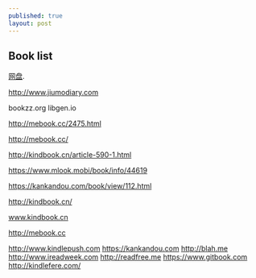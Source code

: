 ```yaml
---
published: true
layout: post
---
```

## Book list

[网盘](http://www.pansoso.com/zh).

http://www.jiumodiary.com

bookzz.org
libgen.io


http://mebook.cc/2475.html

http://mebook.cc/


http://kindbook.cn/article-590-1.html


https://www.mlook.mobi/book/info/44619


https://kankandou.com/book/view/112.html


http://kindbook.cn/



www.kindbook.cn


http://mebook.cc

http://www.kindlepush.com
https://kankandou.com
http://blah.me
http://www.ireadweek.com
http://readfree.me
https://www.gitbook.com
http://kindlefere.com/


